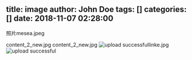 title: image
author: John Doe
tags: []
categories: []
date: 2018-11-07 02:28:00
---
照片mesea.jpeg


content_2_new.jpg
content_2_new.jpg
![upload successful](/images/pasted-3.png)linke.jpg
![upload successful](/images/pasted-4.png)